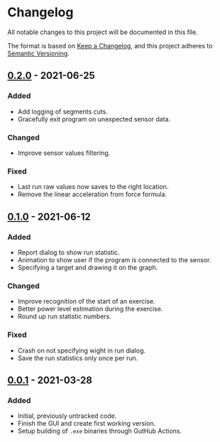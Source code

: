 # Changelog
All notable changes to this project will be documented in this file.

The format is based on [Keep a Changelog](https://keepachangelog.com/en/1.0.0/),
and this project adheres to [Semantic Versioning](https://semver.org/spec/v2.0.0.html).

## [0.2.0] - 2021-06-25
### Added
- Add logging of segments cuts.
- Gracefully exit program on unexpected sensor data.

### Changed
- Improve sensor values filtering.

### Fixed
- Last run raw values now saves to the right location.
- Remove the linear acceleration from force formula.

## [0.1.0] - 2021-06-12
### Added
- Report dialog to show run statistic.
- Animation to show user if the program is connected to the sensor.
- Specifying a target and drawing it on the graph.

### Changed
- Improve recognition of the start of an exercise.
- Better power level estimation during the exercise.
- Round up run statistic numbers.

### Fixed
- Crash on not specifying wight in run dialog.
- Save the run statistics only once per run.

## [0.0.1] - 2021-03-28
### Added
- Initial, previously untracked code.
- Finish the GUI and create first working version.
- Setup building of `.exe` binaries through GutHub Actions.

[0.2.0]: https://github.com/robertcv/SmartInertia/releases/v0.2.0
[0.1.0]: https://github.com/robertcv/SmartInertia/releases/v0.1.0
[0.0.1]: https://github.com/robertcv/SmartInertia/releases/v0.0.1